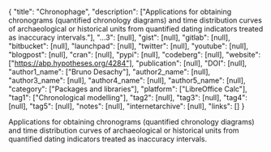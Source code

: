 {
  "title": "Chronophage",
  "description": ["Applications for obtaining chronograms (quantified chronology diagrams) and time distribution curves of archaeological or historical units from quantified dating indicators treated as inaccuracy intervals."],
  "...3": [null],
  "gist": [null],
  "gitlab": [null],
  "bitbucket": [null],
  "launchpad": [null],
  "twitter": [null],
  "youtube": [null],
  "blogpost": [null],
  "cran": [null],
  "pypi": [null],
  "codeberg": [null],
  "website": ["https://abp.hypotheses.org/4284"],
  "publication": [null],
  "DOI": [null],
  "author1_name": ["Bruno Desachy"],
  "author2_name": [null],
  "author3_name": [null],
  "author4_name": [null],
  "author5_name": [null],
  "category": ["Packages and libraries"],
  "platform": ["LibreOffice Calc"],
  "tag1": ["Chronological modelling"],
  "tag2": [null],
  "tag3": [null],
  "tag4": [null],
  "tag5": [null],
  "notes": [null],
  "internetarchive": [null],
  "links": []
}

<!-- Generated by csv2md.R – do not edit by hand -->

Applications for obtaining chronograms (quantified chronology diagrams) and time distribution curves of archaeological or historical units from quantified dating indicators treated as inaccuracy intervals.